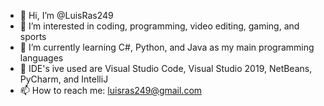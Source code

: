 - 👋 Hi, I’m @LuisRas249
- 👀 I’m interested in coding, programming, video editing, gaming, and sports
- 🌱 I’m currently learning C#, Python, and Java as my main programming languages
- 💞️ IDE's ive used are Visual Studio Code, Visual Studio 2019, NetBeans, PyCharm, and IntelliJ 
- 📫 How to reach me: luisras249@gmail.com

<!---
LuisRas249/LuisRas249 is a ✨ special ✨ repository because its `README.md` (this file) appears on your GitHub profile.
You can click the Preview link to take a look at your changes.
--->
